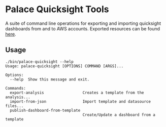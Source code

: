 # Palace Quicksight Tools

A suite of command line operations for exporting and importing quicksight dashboards from and to AWS accounts.
Exported resources can be found [here](https://github.com/ThePalaceProject/palace-quicksight-resources).

## Usage

```
./bin/palace-quicksight --help
Usage: palace-quicksight [OPTIONS] COMMAND [ARGS]...

Options:
  --help  Show this message and exit.

Commands:
  export-analysis                 Creates a template from the analysis...
  import-from-json                Import template and datasource files...
  publish-dashboard-from-template
                                  Create/Update a dashboard from a template

```

